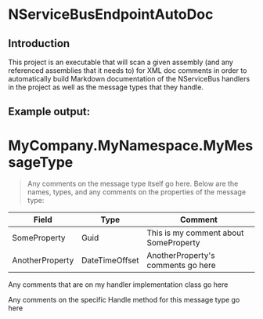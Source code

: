 # NServiceBusEndpointAutoDoc

## Introduction

This project is an executable that will scan a given assembly (and any referenced assemblies that it needs to) for XML doc comments
in order to automatically build Markdown documentation of the NServiceBus handlers in the project as well as the message types that they handle.

## Example output:

# MyCompany.MyNamespace.MyMessageType

> Any comments on the message type itself go here. Below are the names, types, and any comments on the properties of the message type:

| Field           | Type           | Comment                               |
| --------------- | -------------- | ------------------------------------- |
| SomeProperty    | Guid           | This is my comment about SomeProperty |
| AnotherProperty | DateTimeOffset | AnotherProperty's comments go here    |

Any comments that are on my handler implementation class go here

Any comments on the specific Handle method for this message type go here
